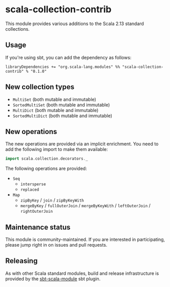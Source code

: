 # scala-collection-contrib

This module provides various additions to the Scala 2.13 standard collections.

## Usage

If you're using sbt, you can add the dependency as follows:

```
libraryDependencies += "org.scala-lang.modules" %% "scala-collection-contrib" % "0.1.0"
```

## New collection types

- `MultiSet` (both mutable and immutable)
- `SortedMultiSet` (both mutable and immutable)
- `MultiDict` (both mutable and immutable)
- `SortedMultiDict` (both mutable and immutable)

## New operations

The new operations are provided via an implicit enrichment. You need to add the following
import to make them available:

~~~ scala
import scala.collection.decorators._
~~~

The following operations are provided:

- `Seq`
    - `intersperse`
    - `replaced`
- `Map`
    - `zipByKey` / `join` / `zipByKeyWith`
    - `mergeByKey` / `fullOuterJoin` / `mergeByKeyWith` / `leftOuterJoin` / `rightOuterJoin`

## Maintenance status

This module is community-maintained.  If you are interested in
participating, please jump right in on issues and pull requests.

## Releasing

As with other Scala standard modules, build and release infrastructure
is provided by the
[sbt-scala-module](https://github.com/scala/sbt-scala-module/) sbt
plugin.
